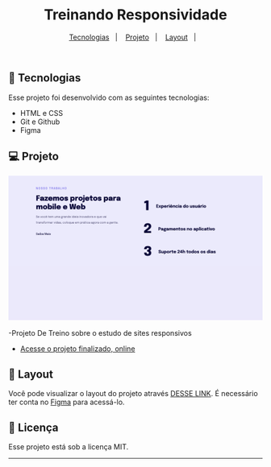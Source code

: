<h1 align="center"> Treinando Responsividade </h1>


<p align="center">
  <a href="#-tecnologias">Tecnologias</a>&nbsp;&nbsp;&nbsp;|&nbsp;&nbsp;&nbsp;
  <a href="#-projeto">Projeto</a>&nbsp;&nbsp;&nbsp;|&nbsp;&nbsp;&nbsp;
  <a href="#-layout">Layout</a>&nbsp;&nbsp;&nbsp;|&nbsp;&nbsp;&nbsp;
</p>

<br>

</p>

## 🚀 Tecnologias

Esse projeto foi desenvolvido com as seguintes tecnologias:

- HTML e CSS
- Git e Github
- Figma

## 💻 Projeto

![](./ImagemFinal.png)

-Projeto De Treino sobre o estudo de sites responsivos

- [Acesse o projeto finalizado, online](https://laroyprado.github.io/treinando-responsividade/)


## 🔖 Layout

Você pode visualizar o layout do projeto através [DESSE LINK](https://www.figma.com/file/XJjFITQ4aXvsAD2UsemrgY/Explorer-Stage-03-Projeto-02-(Copy)?node-id=203-1798&t=LTFOuZUJLSUGP7bs-0). É necessário ter conta no [Figma](https://figma.com) para acessá-lo.

## :memo: Licença

Esse projeto está sob a licença MIT.

---

